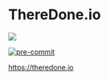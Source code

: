 # ThereDone.io

![](https://github.com/claughinghouse/theredone.io/workflows/Deploy-to-GitHub-pages/badge.svg)

[![pre-commit](https://img.shields.io/badge/pre--commit-enabled-brightgreen?logo=pre-commit&logoColor=white)](https://github.com/pre-commit/pre-commit)


https://theredone.io
